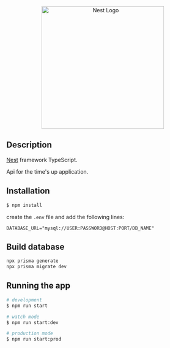 <p align="center">
  <a href="http://nestjs.com/" target="blank"><img src="https://nestjs.com/img/logo_text.svg" width="320" alt="Nest Logo" /></a>
</p>

## Description

[Nest](https://github.com/nestjs/nest) framework TypeScript.

Api for the time's up application.

## Installation

```bash
$ npm install
```

create the `.env` file and add the following lines:
```
DATABASE_URL="mysql://USER:PASSWORD@HOST:PORT/DB_NAME"
```

## Build database
```bash
npx prisma generate
npx prisma migrate dev
```

## Running the app

```bash
# development
$ npm run start

# watch mode
$ npm run start:dev

# production mode
$ npm run start:prod
```

